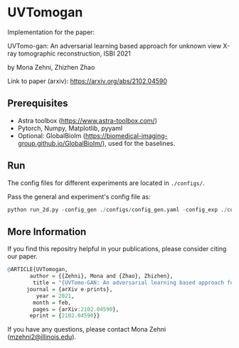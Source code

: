 # UVTomogan

Implementation for the paper: 

UVTomo-gan: An adversarial learning based approach for unknown view X-ray tomographic reconstruction, ISBI 2021

by Mona Zehni, Zhizhen Zhao

Link to paper (arxiv): https://arxiv.org/abs/2102.04590

## Prerequisites
- Astra toolbox (https://www.astra-toolbox.com/)
- Pytorch, Numpy, Matplotlib, pyyaml
- Optional: GlobalBioIm (https://biomedical-imaging-group.github.io/GlobalBioIm/), used for the baselines.

## Run
The config files for different experiments are located in ```./configs/```.

Pass the general and experiment's config file as:

```r
python run_2d.py -config_gen ./configs/config_gen.yaml -config_exp ./configs/config_phantom_known_clean.yaml
``` 

## More Information
If you find this repositry helpful in your publications, please consider citing our paper.
```r
@ARTICLE{UVTomogan,
       author = {{Zehni}, Mona and {Zhao}, Zhizhen},
        title = "{UVTomo-GAN: An adversarial learning based approach for unknown view X-ray tomographic reconstruction}",
      journal = {arXiv e-prints},
         year = 2021,
        month = feb,
        pages = {arXiv:2102.04590},
       eprint = {2102.04590}}
```
If you have any questions, please contact Mona Zehni (mzehni2@illinois.edu).
